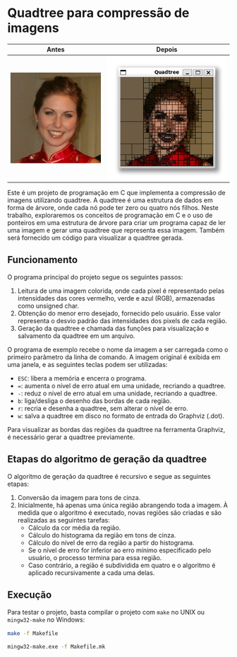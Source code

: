 # Quadtree para compressão de imagens

| Antes 	| Depois 	|
|:---:	|:---:	|
| ![Cheryl image](assets/cheryl.png) 	|  ![Cheryl image with error 8](assets/image.png)	|


Este é um projeto de programação em C que implementa a compressão de imagens utilizando quadtree. A quadtree é uma estrutura de dados em forma de árvore, onde cada nó pode ter zero ou quatro nós filhos. Neste trabalho, exploraremos os conceitos de programação em C e o uso de ponteiros em uma estrutura de árvore para criar um programa capaz de ler uma imagem e gerar uma quadtree que representa essa imagem. Também será fornecido um código para visualizar a quadtree gerada.

## Funcionamento

O programa principal do projeto segue os seguintes passos:

1. Leitura de uma imagem colorida, onde cada pixel é representado pelas intensidades das cores vermelho, verde e azul (RGB), armazenadas como unsigned char.
2. Obtenção do menor erro desejado, fornecido pelo usuário. Esse valor representa o desvio padrão das intensidades dos pixels de cada região.
3. Geração da quadtree e chamada das funções para visualização e salvamento da quadtree em um arquivo.

O programa de exemplo recebe o nome da imagem a ser carregada como o primeiro parâmetro da linha de comando. A imagem original é exibida em uma janela, e as seguintes teclas podem ser utilizadas:

- `ESC`: libera a memória e encerra o programa.
- `=`: aumenta o nível de erro atual em uma unidade, recriando a quadtree.
- `-`: reduz o nível de erro atual em uma unidade, recriando a quadtree.
- `b`: liga/desliga o desenho das bordas de cada região.
- `r`: recria e desenha a quadtree, sem alterar o nível de erro.
- `w`: salva a quadtree em disco no formato de entrada do Graphviz (.dot).

Para visualizar as bordas das regiões da quadtree na ferramenta Graphviz, é necessário gerar a quadtree previamente.

## Etapas do algoritmo de geração da quadtree

O algoritmo de geração da quadtree é recursivo e segue as seguintes etapas:

1. Conversão da imagem para tons de cinza.
2. Inicialmente, há apenas uma única região abrangendo toda a imagem. À medida que o algoritmo é executado, novas regiões são criadas e são realizadas as seguintes tarefas:
   - Cálculo da cor média da região.
   - Cálculo do histograma da região em tons de cinza.
   - Cálculo do nível de erro da região a partir do histograma.
   - Se o nível de erro for inferior ao erro mínimo especificado pelo usuário, o processo termina para essa região.
   - Caso contrário, a região é subdividida em quatro e o algoritmo é aplicado recursivamente a cada uma delas.

## Execução

Para testar o projeto, basta compilar o projeto com `make` no UNIX ou `mingw32-make` no Windows:
```bash
make -f Makefile
```

```cmd
mingw32-make.exe -f Makefile.mk
```
